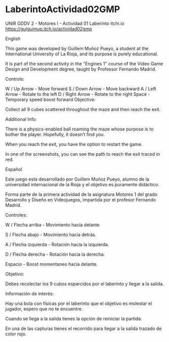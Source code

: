 # LaberintoActividad02GMP
 UNIR GDDV 2 - Motores I - Actividad 01 Laberinto
itchi.io
https://guiguimup.itch.io/actividad02gmp

 English

This game was developed by Guillem Muñoz Pueyo, a student at the International University of La Rioja, and its purpose is purely educational.

It is part of the second activity in the "Engines 1" course of the Video Game Design and Development degree, taught by Professor Fernando Madrid.

Controls:

W / Up Arrow - Move forward
S / Down Arrow - Move backward
A / Left Arrow - Rotate to the left
D / Right Arrow - Rotate to the right
Space - Temporary speed boost forward
Objective:

Collect all 9 cubes scattered throughout the maze and then reach the exit.

Additional Info:

There is a physics-enabled ball roaming the maze whose purpose is to bother the player. Hopefully, it doesn’t find you.

When you reach the exit, you have the option to restart the game.

In one of the screenshots, you can see the path to reach the exit traced in red.

Español

Este juego esta desarrollado por Guillem Muñoz Pueyo, alumno de la universidad internacional de la Rioja y el objetivo es puramente didáctico.

Forma parte de la primera actividad de la asignatura Motores 1 del grado Desarrollo y Diseño en Videojuegos, impartida por el profesor Fernando Madrid.

Controles:

W / Flecha arriba - Movimiento hacia delante

S / Flecha abajo - Movimiento hacia detrás.

A / Flecha izquierda - Rotación hacia la izquierda.

D / Flecha derecha - Rotación hacia la derecha.

Espacio - Boost momentaneo hacia delante.

Objetivo:

Debes recolectar los 9 cubos esparcidos por el laberinto y llegar a la salida.

Información de interés:

Hay una bola con físicas por el laberinto que el objetivo es molestar el jugador, espero que no te encuentre. 

Cuando se llega a la salida tienes la opción de reiniciar la partida.

En una de las capturas tienes el recorrido para llegar a la salida trazado de color rojo.
